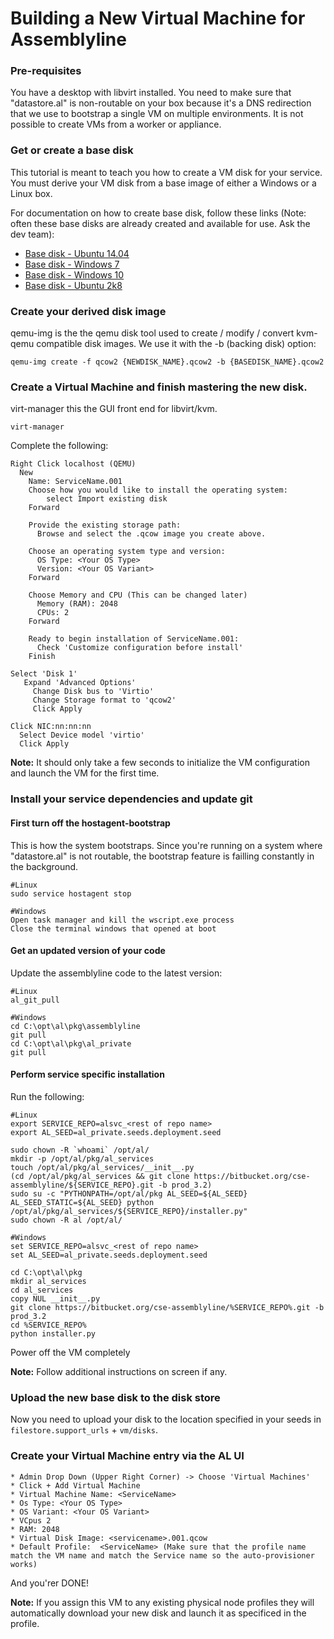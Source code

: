 # Building a New Virtual Machine for Assemblyline

### Pre-requisites

You have a desktop with libvirt installed. You need to make sure that "datastore.al" is non-routable on your box because it's a DNS redirection that we use to bootstrap a single VM on multiple environments. It is not possible to create VMs from a worker or appliance.

### Get or create a base disk

This tutorial is meant to teach you how to create a VM disk for your service. You must derive your VM disk from a base image of either a Windows or a Linux box.

For documentation on how to create base disk, follow these links (Note: often these base disks are already created and available for use. Ask the dev team):

* [Base disk - Ubuntu 14.04](build_vm_base_disk_ubuntu_14.04.md)
* [Base disk - Windows 7](build_vm_base_disk_windows_7.md)
* [Base disk - Windows 10](build_vm_base_disk_windows_10.md)
* [Base disk - Ubuntu 2k8](build_vm_base_disk_windows_2k8.md)

### Create your derived disk image

qemu-img is the the qemu disk tool used to create / modify / convert kvm-qemu compatible disk images. We use it with the -b (backing disk) option:

    qemu-img create -f qcow2 {NEWDISK_NAME}.qcow2 -b {BASEDISK_NAME}.qcow2

### Create a Virtual Machine and finish mastering the new disk.

virt-manager this the GUI front end for libvirt/kvm.

    virt-manager

Complete the following:

    Right Click localhost (QEMU)
      New
        Name: ServiceName.001
        Choose how you would like to install the operating system:
            select Import existing disk
        Forward

        Provide the existing storage path:
          Browse and select the .qcow image you create above.

        Choose an operating system type and version:
          OS Type: <Your OS Type>
          Version: <Your OS Variant>
        Forward

        Choose Memory and CPU (This can be changed later)
          Memory (RAM): 2048
          CPUs: 2
        Forward

        Ready to begin installation of ServiceName.001:
          Check 'Customize configuration before install'
        Finish

    Select 'Disk 1'
       Expand 'Advanced Options'
         Change Disk bus to 'Virtio'
         Change Storage format to 'qcow2'
         Click Apply

    Click NIC:nn:nn:nn
      Select Device model 'virtio'
      Click Apply

**Note:** It should only take a few seconds to initialize the VM configuration and launch the VM for the first time.

### Install your service dependencies and update git

#### First turn off the hostagent-bootstrap
This is how the system bootstraps. Since you're running on a system where "datastore.al" is not routable, the bootstrap feature is failling constantly in the background.

    #Linux
    sudo service hostagent stop

    #Windows
    Open task manager and kill the wscript.exe process
    Close the terminal windows that opened at boot

#### Get an updated version of your code
Update the assemblyline code to the latest version:

    #Linux
    al_git_pull

    #Windows
    cd C:\opt\al\pkg\assemblyline
    git pull
    cd C:\opt\al\pkg\al_private
    git pull

#### Perform service specific installation
Run the following:

    #Linux
    export SERVICE_REPO=alsvc_<rest of repo name>
    export AL_SEED=al_private.seeds.deployment.seed

    sudo chown -R `whoami` /opt/al/
    mkdir -p /opt/al/pkg/al_services
    touch /opt/al/pkg/al_services/__init__.py
    (cd /opt/al/pkg/al_services && git clone https://bitbucket.org/cse-assemblyline/${SERVICE_REPO}.git -b prod_3.2)
    sudo su -c "PYTHONPATH=/opt/al/pkg AL_SEED=${AL_SEED} AL_SEED_STATIC=${AL_SEED} python /opt/al/pkg/al_services/${SERVICE_REPO}/installer.py"
    sudo chown -R al /opt/al/

    #Windows
    set SERVICE_REPO=alsvc_<rest of repo name>
    set AL_SEED=al_private.seeds.deployment.seed

    cd C:\opt\al\pkg
    mkdir al_services
    cd al_services
    copy NUL __init__.py
    git clone https://bitbucket.org/cse-assemblyline/%SERVICE_REPO%.git -b prod_3.2
    cd %SERVICE_REPO%
    python installer.py

Power off the VM completely

**Note:** Follow additional instructions on screen if any.

### Upload the new base disk to the disk store

Now you need to upload your disk to the location specified in your seeds in `filestore.support_urls` + `vm/disks`.

### Create your Virtual Machine entry via the AL UI

    * Admin Drop Down (Upper Right Corner) -> Choose 'Virtual Machines'
    * Click + Add Virtual Machine
    * Virtual Machine Name: <ServiceName>
    * Os Type: <Your OS Type>
    * OS Variant: <Your OS Variant>
    * VCpus 2
    * RAM: 2048
    * Virtual Disk Image: <servicename>.001.qcow
    * Default Profile:  <ServiceName> (Make sure that the profile name match the VM name and match the Service name so the auto-provisioner works)

And you'rer DONE!

**Note:** If you assign this VM to any existing physical node profiles they will automatically download your new disk and launch it as specificed in the profile.
